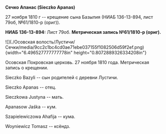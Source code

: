 **Сечко Апанас (Sieczko Apanas)**

27 ноября 1810 г -- крещение сына Базылия (НИАБ 136-13-894, лист 79об,
№61/1810-р (ориг)).

**НИАБ 136-13-894:** Лист 79об. **Метрическая запись №61/1810-р
(ориг).**

![](./Осовская волость/Лустичи/Сечки/media/9cc2c1bc4cd0ae71ebe037155f1082506d59f2ef.png){width="6.496527777777778in"
height="0.8072889326334208in"}

Осовская Покровская церковь. 27 ноября 1810 года. Метрическая запись о
крещении.

Sieczko Bazyli -- сын родителей с деревни Лустичи.

Sieczko Apanas -- отец.

Sieczkowa Justyna -- мать.

Apanasow Jaśka -- кум.

Szapielewiczowa Ahafija -- кума.

Woyniewicz Tomasz -- ксёндз.
